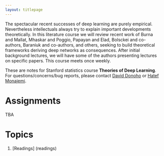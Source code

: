 ```yaml
---
layout: titlepage
---
```


The spectacular recent successes of deep learning are purely empirical. Nevertheless intellectuals always try to explain important developments theoretically. In this literature course we will review recent work of Burna and Mallat, Mhaskar and Poggio, Papayan and Elad, Bolsckei and co-authors, Baraniuk and co-authors, and others, seeking to build theoretical frameworks deriving deep networks as consequences. After initial background lectures, we will have some of the authors presenting lectures on specific papers. This course meets once weekly.


These are notes for Stanford statistics course **Theories of Deep Learning**. For questions/concerns/bug reports, please contact [David Donoho](https://profiles.stanford.edu/david-donoho) or [Hatef Monajemi](http://web.stanford.edu/~monajemi/).

# [](#hw)Assignments
TBA

# [](#topics)Topics

1.  [Readings] (readings)

